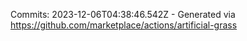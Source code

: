 Commits: 2023-12-06T04:38:46.542Z - Generated via https://github.com/marketplace/actions/artificial-grass
<br>
